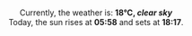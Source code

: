 <p  align="center"><br/>Currently, the weather is: <b> 18°C, <i>clear sky</i></b></br>Today, the sun rises at <b>05:58</b> and sets at <b>18:17</b>.</p>